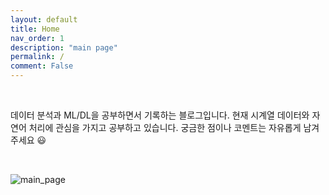 ```yaml
---
layout: default
title: Home
nav_order: 1
description: "main page"
permalink: /
comment: False
---
```


<br>

데이터 분석과 ML/DL을 공부하면서 기록하는 블로그입니다. 현재 시계열 데이터와 자연어 처리에 관심을 가지고 공부하고 있습니다. 궁금한 점이나 코멘트는 자유롭게 남겨 주세요 😃

<br>

![main_page](https://github.com/terri1102/terri1102.github.io/blob/master/assets/images/psd/main_page.png?raw=true)
